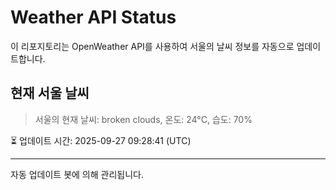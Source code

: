 
# Weather API Status

이 리포지토리는 OpenWeather API를 사용하여 서울의 날씨 정보를 자동으로 업데이트합니다.

## 현재 서울 날씨
> 서울의 현재 날씨: broken clouds, 온도: 24°C, 습도: 70%

⏳ 업데이트 시간: 2025-09-27 09:28:41 (UTC)

---
자동 업데이트 봇에 의해 관리됩니다.
